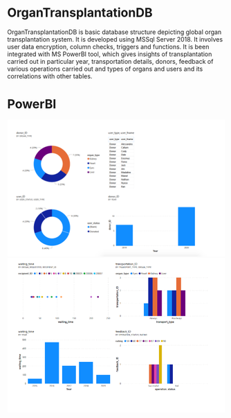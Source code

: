 # OrganTransplantationDB

OrganTransplantationDB is basic database structure depicting global organ transplantation system. It is developed using MSSql Server 2018. It involves user data encryption, column checks, triggers and functions. It is been integrated with MS PowerBI tool, which gives insights of transplantation carried out in particular year, transportation details, donors, feedback of various operations carried out and types of organs and users and its correlations with other tables.

# PowerBI

![ScreenShot1](https://github.com/walawalkar-rhishikesh/OrganTransplantationDB/blob/master/images/Screenshot1.png)
![ScreenShot2](https://github.com/walawalkar-rhishikesh/OrganTransplantationDB/blob/master/images/Screenshot2.png)

